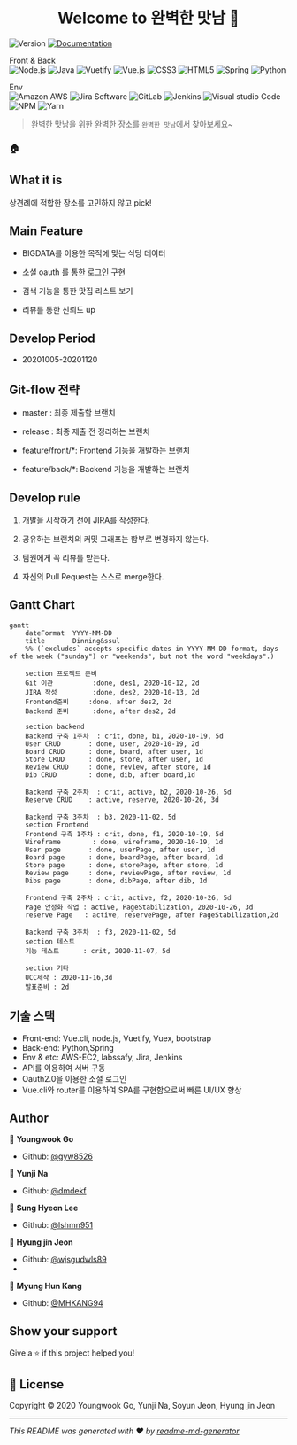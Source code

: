 <h1 align="center">Welcome to 완벽한 맛남 👋</h1>
<p>
<div></div>
  <img alt="Version" src="https://img.shields.io/badge/version-1.1-blue.svg?cacheSeconds=2592000" />
  <a href="https://lab.ssafy.com/s03-webmobile1-sub2/s03p12a501/blob/master/README.md" target="_blank">
    <img alt="Documentation" src="https://img.shields.io/badge/documentation-yes-brightgreen.svg" />
  </a>
</p>
<p>
<div>Front & Back</div>
   <img alt="Node.js" src="https://img.shields.io/badge/Node.js-339933?logo=Node.js&logoColor=white" />
   <img alt="Java" src="https://img.shields.io/badge/Java-007396?logo=Java&logoColor=white" />
    <img alt="Vuetify" src="https://img.shields.io/badge/Vuetify-1867C0?logo=vuetify&logoColor=white" />
    <img alt="Vue.js" src="https://img.shields.io/badge/Vue.js-4FC08D?logo=vue.js&logoColor=white" />
    <img alt="CSS3" src="https://img.shields.io/badge/CSS3-1572B6?logo=CSS3&logoColor=white" />
    <img alt="HTML5" src="https://img.shields.io/badge/html5-E34F26?logo=HTML5&logoColor=white" />
    <img alt="Spring" src="https://img.shields.io/badge/Spring-6DB33F?logo=Spring&logoColor=white" />
    <img alt="Python" src="https://img.shields.io/badge/Python-3776AB?logo=Python&logoColor=white" />
</p>
<p>
<div>Env</div>
    <img alt="Amazon AWS" src="https://img.shields.io/badge/Amazon AWS-232F3E?logo=Amazon AWS&logoColor=white" />
    <img alt="Jira Software" src="https://img.shields.io/badge/Jira Software-0052CC?logo=Jira Software&logoColor=white" />
    <img alt="GitLab" src="https://img.shields.io/badge/GitLab-FCA121?logo=GitLab&logoColor=white" />
    <img alt="Jenkins" src="https://img.shields.io/badge/Jenkins-D24939?logo=Jenkins&logoColor=white" />
    <img alt="Visual studio Code" src="https://img.shields.io/badge/VisualStudioCode-007ACC?logo=Visual studio Code&logoColor=white" />
    <img alt="NPM" src="https://img.shields.io/badge/NPM-CB3837?logo=NPM&logoColor=white" />
    <img alt=" Yarn" src="https://img.shields.io/badge/Yarn-2C8EBB?logo=Yarn&logoColor=white" />



> 완벽한 맛남을 위한 완벽한 장소를 `완벽한 맛남`에서 찾아보세요~


### 🏠

## What it is

상견례에 적합한 장소를 고민하지 않고 pick! 

## Main Feature

- BIGDATA를 이용한 목적에 맞는 식당 데이터

- 소셜 oauth 를 통한 로그인 구현

- 검색 기능을 통한 맛집 리스트 보기

- 리뷰를 통한 신뢰도 up

  

## Develop Period

- 20201005-20201120

## Git-flow 전략

- master : 최종 제출할 브랜치

- release : 최종 제출 전 정리하는 브랜치

- feature/front/*: Frontend 기능을 개발하는 브랜치

- feature/back/*: Backend 기능을 개발하는 브랜치

## Develop rule

1. 개발을 시작하기 전에 JIRA를 작성한다.

2. 공유하는 브랜치의 커밋 그래프는 함부로 변경하지 않는다.
 
3. 팀원에게 꼭 리뷰를 받는다.

4. 자신의 Pull Request는 스스로 merge한다.

## Gantt Chart

```mermaid
gantt
    dateFormat  YYYY-MM-DD
    title       Dinning&ssul
    %% (`excludes` accepts specific dates in YYYY-MM-DD format, days of the week ("sunday") or "weekends", but not the word "weekdays".)

    section 프로젝트 준비
    Git 이관 			:done, des1, 2020-10-12, 2d
    JIRA 작성			:done, des2, 2020-10-13, 2d
    Frontend준비     :done, after des2, 2d
	Backend 준비		:done, after des2, 2d
	
	section backend
    Backend 구축 1주차 	: crit, done, b1, 2020-10-19, 5d
    User CRUD 		: done, user, 2020-10-19, 2d
    Board CRUD      : done, board, after user, 1d
    Store CRUD		: done, store, after user, 1d
    Review CRUD		: done, review, after store, 1d
    Dib CRUD 		: done, dib, after board,1d
   
   	Backend 구축 2주차	: crit, active, b2, 2020-10-26, 5d
   	Reserve CRUD	: active, reserve, 2020-10-26, 3d
   	
   	Backend 구축 3주차	: b3, 2020-11-02, 5d
    section Frontend
    Frontend 구축 1주차	: crit, done, f1, 2020-10-19, 5d
    Wireframe 	     : done, wireframe, 2020-10-19, 1d
    User page 		: done, userPage, after user, 1d
    Board page      : done, boardPage, after board, 1d
    Store page		: done, storePage, after store, 1d
    Review page		: done, reviewPage, after review, 1d
    Dibs page 		: done, dibPage, after dib, 1d
    
    Frontend 구축 2주차	: crit, active, f2, 2020-10-26, 5d
    Page 안정화 작업	: active, PageStabilization, 2020-10-26, 3d
    reserve Page   : active, reservePage, after PageStabilization,2d
    
    Backend 구축 3주차	: f3, 2020-11-02, 5d
    section 테스트
    기능 테스트      : crit, 2020-11-07, 5d
    
    section 기타
    UCC제작 : 2020-11-16,3d
    발표준비 : 2d
```


## 기술 스택

- Front-end: Vue.cli, node.js, Vuetify, Vuex, bootstrap
- Back-end: Python,Spring
- Env & etc: AWS-EC2, labssafy, Jira, Jenkins
- API를 이용하여 서버 구동
- Oauth2.0을 이용한 소셜 로그인
- Vue.cli와 router를 이용하여 SPA를 구현함으로써 빠른 UI/UX 향상

## Author

👨 **Youngwook Go**

* Github: [@gyw8526](https://github.com/gyw8526)

👩  **Yunji Na**

* Github: [@dmdekf](https://github.com/dmdekf)

👨 **Sung Hyeon Lee**

* Github: [@lshmn951](https://github.com/lshmn951)

👨 **Hyung jin Jeon**

* Github: [@wjsgudwls89](https://github.com/wjsgudwls89)
* 
👨 **Myung Hun Kang**

* Github: [@MHKANG94](https://github.com/MHKANG94)



## Show your support

Give a ⭐️ if this project helped you!

## 📝 License

Copyright © 2020 Youngwook Go, Yunji Na, Soyun Jeon, Hyung jin Jeon

***
_This README was generated with ❤️ by [readme-md-generator](https://github.com/kefranabg/readme-md-generator)_

